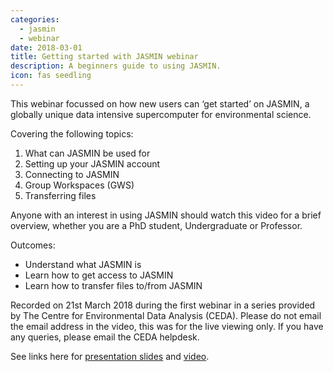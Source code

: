 ```yaml
---
categories:
  - jasmin
  - webinar
date: 2018-03-01
title: Getting started with JASMIN webinar
description: A beginners guide to using JASMIN.
icon: fas seedling
---
```

<p>This&nbsp;webinar focussed&nbsp;on how new users can &lsquo;get started&rsquo; on JASMIN, a globally unique data intensive supercomputer for environmental science.</p>
<p>Covering the following topics:</p>
<ol>
<li>What can JASMIN be used for</li>
<li>Setting up your JASMIN account&nbsp;</li>
<li>Connecting to JASMIN</li>
<li>Group Workspaces (GWS)</li>
<li>Transferring files</li>
</ol>
<p><span></span>Anyone with an interest in using JASMIN should watch this video for a brief overview, whether you are a PhD student, Undergraduate or Professor.</p>
<p>Outcomes:</p>
<ul>
<li>Understand what JASMIN is</li>
<li>Learn how to get access to JASMIN</li>
<li>Learn how to transfer files to/from JASMIN</li>
</ul>

<p>Recorded on 21st March 2018 during the first webinar in a series provided by The Centre for Environmental Data Analysis (CEDA). Please do not email the email address in the video, this was for the live viewing only. If you have any queries, please email the CEDA helpdesk.</p>
<p><span>See links here for&nbsp;</span><a href="https://drive.google.com/open?id=1chc2ihRuLZKr1uS-pCzdABueuo4xhVRD" title="Link to webinar 1 slides">presentation slides</a><span><span>&nbsp;</span>and<span>&nbsp;</span></span><a href="https://www.youtube.com/playlist?list=PLhF74YhqhjqlRhR2ACSC32eJ4FHzAstoz" title="Video for webinar 1">video</a>.&nbsp;</p>
